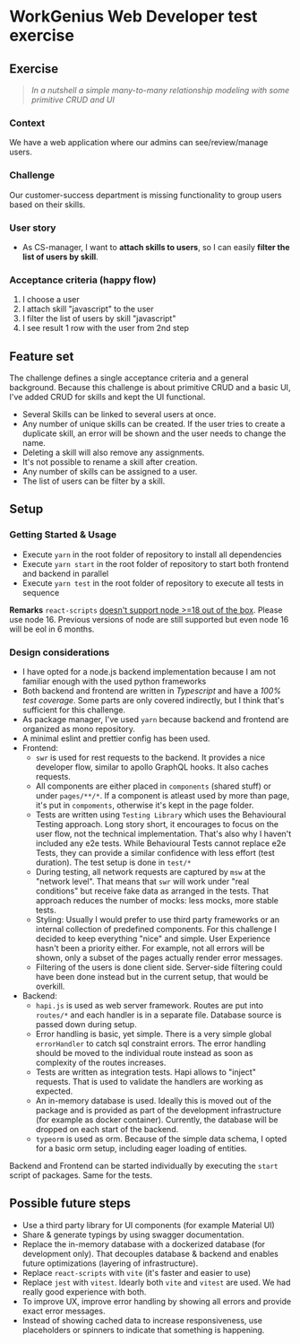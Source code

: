 # WorkGenius Web Developer test exercise

## Exercise

> _In a nutshell a simple many-to-many relationship modeling with some primitive CRUD and UI_

### Context

We have a web application where our admins can see/review/manage users.

### Challenge

Our customer-success department is missing functionality to group users based on their skills.

### User story

- As CS-manager, I want to **attach skills to users**, so I can easily **filter the list of users by skill**.

### Acceptance criteria (happy flow)

1. I choose a user
2. I attach skill "javascript" to the user
3. I filter the list of users by skill "javascript"
4. I see result 1 row with the user from 2nd step

## Feature set
The challenge defines a single acceptance criteria and a general background.
Because this challenge is about primitive CRUD and a basic UI, I've added CRUD for skills and kept the UI functional. 
* Several Skills can be linked to several users at once. 
* Any number of unique skills can be created. If the user tries to create a duplicate skill, an error will be shown and the user needs to change the name.
* Deleting a skill will also remove any assignments.
* It's not possible to rename a skill after creation. 
* Any number of skills can be assigned to a user. 
* The list of users can be filter by a skill.

## Setup

### Getting Started & Usage
* Execute `yarn` in the root folder of repository to install all dependencies
* Execute `yarn start` in the root folder of repository to start both frontend and backend in parallel
* Execute `yarn test` in the root folder of repository to execute all tests in sequence

**Remarks**
`react-scripts` [doesn't support node >=18 out of the box](https://github.com/facebook/create-react-app/issues/12977). Please use node 16. Previous versions of node are still supported but even node 16 will be eol in 6 months.

### Design considerations
* I have opted for a node.js backend implementation because I am not familiar enough with the used python frameworks
* Both backend and frontend are written in *Typescript* and have a *100% test coverage*. Some parts are only covered indirectly, but I think that's sufficient for this challenge. 
* As package manager, I've used `yarn` because backend and frontend are organized as mono repository.
* A minimal eslint and prettier config has been used.
* Frontend: 
    * `swr` is used for rest requests to the backend. It provides a nice developer flow, similar to apollo GraphQL hooks. It also caches requests.
    * All components are either placed in `components` (shared stuff) or under `pages/**/*`. If a component is atleast used by more than page, it's put in `compoments`, otherwise it's kept in the page folder.
    * Tests are written using `Testing Library` which uses the Behavioural Testing approach. Long story short, it encourages to focus on the user flow, not the technical implementation. That's also why I haven't included any e2e tests. While Behavioural Tests cannot replace e2e Tests, they can provide a similar confidence with less effort (test duration). The test setup is done in `test/*`
    * During testing, all network requests are captured by `msw` at the "network level". That means that `swr` will work under "real conditions" but receive fake data as arranged in the tests. That approach reduces the number of mocks: less mocks, more stable tests.
    * Styling: Usually I would prefer to use third party frameworks or an internal collection of predefined components. For this challenge I decided to keep everything "nice" and simple. User Experience hasn't been a priority either. For example, not all errors will be shown, only a subset of the pages actually render error messages.
    * Filtering of the users is done client side. Server-side filtering could have been done instead but in the current setup, that would be overkill.
* Backend:
    * `hapi.js` is used as web server framework. Routes are put into `routes/*` and each handler is in a separate file. Database source is passed down during setup.
    * Error handling is basic, yet simple. There is a very simple global `errorHandler` to catch sql constraint errors. The error handling should be moved to the individual route instead as soon as complexity of the routes increases.
    * Tests are written as integration tests. Hapi allows to "inject" requests. That is used to validate the handlers are working as expected.
    * An in-memory database is used. Ideally this is moved out of the package and is provided as part of the development infrastructure (for example as docker container). Currently, the database will be dropped on each start of the backend. 
    * `typeorm` is used as orm. Because of the simple data schema, I opted for a basic orm setup, including eager loading of entities.

Backend and Frontend can be started individually by executing the `start` script of packages. Same for the tests.

## Possible future steps
* Use a third party library for UI components (for example Material UI)
* Share & generate typings by using swagger documentation.
* Replace the in-memory database with a dockerized database (for development only). That decouples database & backend and enables future optimizations (layering of infrastructure).
* Replace `react-scripts` with `vite` (it's faster and easier to use)
* Replace `jest` with `vitest`. Idearly both `vite` and `vitest` are used. We had really good experience with both.
* To improve UX, improve error handling by showing all errors and provide exact error messages. 
* Instead of showing cached data to increase responsiveness, use placeholders or spinners to indicate that something is happening.
